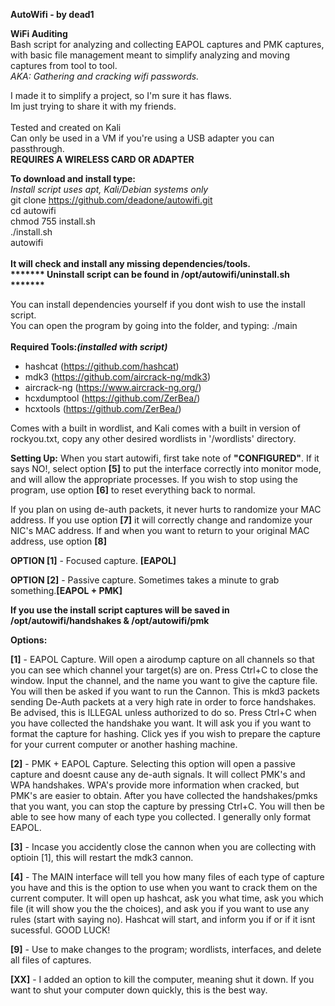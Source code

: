 <b>AutoWifi - by dead1</b>

<b>WiFi Auditing</b><br>
Bash script for analyzing and collecting EAPOL captures and PMK captures, with basic file management meant to simplify analyzing
and moving captures from tool to tool.<br>
<i>AKA: Gathering and cracking wifi passwords.</i>

I made it to simplify a project, so I'm sure it has flaws.<br>
Im just trying to share it with my friends.<br><br>
Tested and created on Kali<br>
Can only be used in a VM if you're using a USB adapter you can passthrough.<BR>
<b>REQUIRES A WIRELESS CARD OR ADAPTER</b>

<b>To download and install type:</b><br>
<i>Install script uses apt, Kali/Debian systems only</i> <br>
git clone https://github.com/deadone/autowifi.git<br>
cd autowifi<br>
chmod 755 install.sh<br>
./install.sh<br>
autowifi<br><br>
<b>It will check and install any missing dependencies/tools.<br>
******* Uninstall script can be found in /opt/autowifi/uninstall.sh *******</b>

You can install dependencies yourself if you dont wish to use the install script.<br>
You can open the program by going into the folder, and typing: ./main<br><br>
<b>Required Tools:<i>(installed with script)</i></b> 
* hashcat (https://github.com/hashcat)
* mdk3 (https://github.com/aircrack-ng/mdk3)
* aircrack-ng (https://www.aircrack-ng.org/)
* hcxdumptool (https://github.com/ZerBea/)
* hcxtools (https://github.com/ZerBea/)

Comes with a built in wordlist, and Kali comes with a built in version of
rockyou.txt, copy any other desired wordlists in '/wordlists' directory.

<b>Setting Up:</b>
When you start autowifi, first take note of <b>"CONFIGURED"</b>. If
it says NO!, select option <b>[5]</b> to put the interface correctly
into monitor mode, and will allow the appropriate processes. If
you wish to stop using the program, use option <b>[6]</b> to reset
everything back to normal. 

If you plan on using de-auth packets, it never hurts to randomize your 
MAC address. If you use option <b>[7]</b> it will correctly change and 
randomize your NIC's MAC address. If and when you want to return to 
your original MAC address, use option <b>[8]</b>

<b>OPTION [1]</b> - Focused capture. <b>[EAPOL]</b>

<b>OPTION [2]</b> - Passive capture. Sometimes takes a minute to grab something.<b>[EAPOL + PMK]</b>

<b>If you use the install script captures will be saved in /opt/autowifi/handshakes & /opt/autowifi/pmk</b>

<b>Options:</b>

<b>[1]</b> - EAPOL Capture. Will open a airodump capture on all channels
   so that you can see which channel your target(s) are on. Press 
   Ctrl+C to close the window. Input the channel, and the name you
   want to give the capture file. You will then be asked if you want 
   to run the Cannon. This is mkd3 packets sending De-Auth packets at
   a very high rate in order to force handshakes. Be advised, this is 
   ILLEGAL unless authorized to do so. Press Ctrl+C when you have collected
   the handshake you want. It will ask you if you want to format the capture
   for hashing. Click yes if you wish to prepare the capture for your current
   computer or another hashing machine.

 <b>[2]</b> - PMK + EAPOL Capture. Selecting this option will open a passive capture
   and doesnt cause any de-auth signals. It will collect PMK's and WPA handshakes.
   WPA's provide more information when cracked, but PMK's are easier to obtain. After
   you have collected the handshakes/pmks that you want, you can stop the capture
   by pressing Ctrl+C. You will then be able to see how many of each type you collected.
   I generally only format EAPOL.

 <b>[3]</b> - Incase you accidently close the cannon when you are collecting with optioin [1],
   this will restart the mdk3 cannon.

 <b>[4]</b> - The MAIN interface will tell you how many files of each type of capture you have
   and this is the option to use when you want to crack them on the current computer. It
   will open up hashcat, ask you what time, ask you which file (it will show you the
   the choices), and ask you if you want to use any rules (start with saying no).
   Hashcat will start, and inform you if or if it isnt sucessful. GOOD LUCK!
   
 <b>[9]</b> - Use to make changes to the program; wordlists, interfaces, and delete all 
   files of captures.

 <b>[XX]</b> - I added an option to kill the computer, meaning shut it down. If you
   want to shut your computer down quickly, this is the best way.
